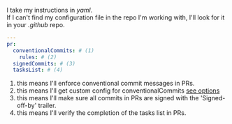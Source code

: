 I take my instructions in _yaml_.</br>
If I can't find my configuration file in the repo I'm working with, I'll look for it in your _.github_ repo.

```yaml title=".github/auto-me-bot.yml"
---
pr:
  conventionalCommits: # (1)
    rules: # (2)
  signedCommits: # (3)
  tasksList: # (4)
```

1. this means I'll enforce conventional commit messages in PRs.
2. this means I'll get custom config for conventionalCommits [see options](https://commitlint.js.org/#/reference-rules)
3. this means I'll make sure all commits in PRs are signed with the 'Signed-off-by' trailer.
4. this means I'll verify the completion of the tasks list in PRs.
